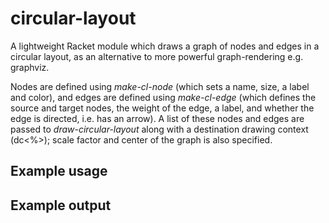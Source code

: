 # circular-layout

A lightweight Racket module which draws a graph of nodes and edges in a circular layout, as an alternative to more powerful graph-rendering e.g. graphviz.

Nodes are defined using *make-cl-node* (which sets a name, size, a label and color), and edges are defined using *make-cl-edge* (which defines the source and target nodes, the weight of the edge, a label, and whether the edge is directed, i.e. has an arrow). A list of these nodes and edges are passed to *draw-circular-layout* along with a destination drawing context (dc<%>); scale factor and center of the graph is also specified.

## Example usage

## Example output


